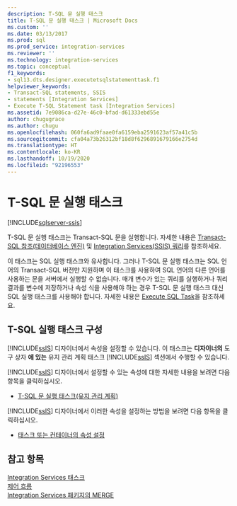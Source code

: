 ```yaml
---
description: T-SQL 문 실행 태스크
title: T-SQL 문 실행 태스크 | Microsoft Docs
ms.custom: ''
ms.date: 03/13/2017
ms.prod: sql
ms.prod_service: integration-services
ms.reviewer: ''
ms.technology: integration-services
ms.topic: conceptual
f1_keywords:
- sql13.dts.designer.executetsqlstatementtask.f1
helpviewer_keywords:
- Transact-SQL statements, SSIS
- statements [Integration Services]
- Execute T-SQL Statement task [Integration Services]
ms.assetid: 7e9086ca-d27e-46c0-bfad-d61333ebd55e
author: chugugrace
ms.author: chugu
ms.openlocfilehash: 060fa6ad9faae0fa6159eba2591623af57a41c5b
ms.sourcegitcommit: cfa04a73b26312bf18d8f6296891679166e2754d
ms.translationtype: HT
ms.contentlocale: ko-KR
ms.lasthandoff: 10/19/2020
ms.locfileid: "92196553"
---
```

# <a name="execute-t-sql-statement-task"></a>T-SQL 문 실행 태스크

[!INCLUDE[sqlserver-ssis](../../includes/applies-to-version/sqlserver-ssis.md)]


  T-SQL 문 실행 태스크는 Transact-SQL 문을 실행합니다. 자세한 내용은 [Transact-SQL 참조&#40;데이터베이스 엔진&#41;](../../t-sql/language-reference.md) 및 [Integration Services&#40;SSIS&#41; 쿼리](../../integration-services/integration-services-ssis-queries.md)를 참조하세요.  
  
 이 태스크는 SQL 실행 태스크와 유사합니다. 그러나 T-SQL 문 실행 태스크는 SQL 언어의 Transact-SQL 버전만 지원하며 이 태스크를 사용하여 SQL 언어의 다른 언어를 사용하는 문을 서버에서 실행할 수 없습니다. 매개 변수가 있는 쿼리를 실행하거나 쿼리 결과를 변수에 저장하거나 속성 식을 사용해야 하는 경우 T-SQL 문 실행 태스크 대신 SQL 실행 태스크를 사용해야 합니다. 자세한 내용은 [Execute SQL Task](../../integration-services/control-flow/execute-sql-task.md)을 참조하세요.  
  
## <a name="configuration-of-the-execute-t-sql-task"></a>T-SQL 실행 태스크 구성  
 [!INCLUDE[ssIS](../../includes/ssis-md.md)] 디자이너에서 속성을 설정할 수 있습니다. 이 태스크는 **디자이너의** 도구 상자 **에 있는** 유지 관리 계획 태스크 [!INCLUDE[ssIS](../../includes/ssis-md.md)] 섹션에서 수행할 수 있습니다.  
  
 [!INCLUDE[ssIS](../../includes/ssis-md.md)] 디자이너에서 설정할 수 있는 속성에 대한 자세한 내용을 보려면 다음 항목을 클릭하십시오.  
  
-   [T-SQL 문 실행 태스크&#40;유지 관리 계획&#41;](../../relational-databases/maintenance-plans/execute-t-sql-statement-task-maintenance-plan.md)  
  
 [!INCLUDE[ssIS](../../includes/ssis-md.md)] 디자이너에서 이러한 속성을 설정하는 방법을 보려면 다음 항목을 클릭하십시오.  
  
-   [태스크 또는 컨테이너의 속성 설정](./add-or-delete-a-task-or-a-container-in-a-control-flow.md)  
  
## <a name="see-also"></a>참고 항목  
 [Integration Services 태스크](../../integration-services/control-flow/integration-services-tasks.md)   
 [제어 흐름](../../integration-services/control-flow/control-flow.md)   
 [Integration Services 패키지의 MERGE](../../integration-services/control-flow/merge-in-integration-services-packages.md)  
  
